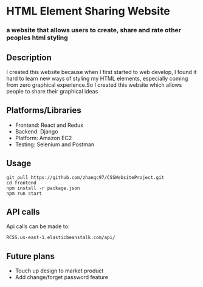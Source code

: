 # HTML Element Sharing Website
### a website that allows users to create, share and rate other peoples html styling

## Description
I created this website because when I first started to web develop, I found it hard to learn new ways of styling my HTML elements, especially coming from zero graphical experience.So I created this website which allows people to share their graphical ideas

## Platforms/Libraries
* Frontend: React and Redux
* Backend: Django
* Platform: Amazon EC2
* Testing: Selenium and Postman

## Usage
```
git pull https://github.com/zhangc97/CSSWebsiteProject.git
cd frontend 
npm install -r package.json
npm run start
```

## API calls
Api calls can be made to:
```
RCSS.us-east-1.elasticbeanstalk.com/api/
```

## Future plans
* Touch up design to market product
* Add change/forget password feature
